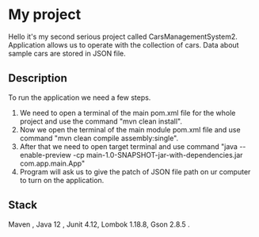# My project

Hello it's my second serious project called CarsManagementSystem2. Application allows us to operate with the collection of cars. Data about sample cars
are stored in JSON file.
 

## Description

To run the application we need a few steps. 

1. We need to open a terminal of the main pom.xml file for the whole project 
and use the command "mvn clean install".
2. Now we open the terminal of the main module pom.xml file and use command "mvn clean compile assembly:single".
3. After that we need to open target terminal and use command "java --enable-preview -cp main-1.0-SNAPSHOT-jar-with-dependencies.jar com.app.main.App"
4. Program will ask us to give the patch of JSON file path on ur computer to turn on the application.

## Stack

Maven , Java 12 , Junit 4.12, Lombok 1.18.8, Gson 2.8.5 .